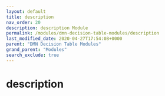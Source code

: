 ```yaml
---
layout: default
title: description
nav_order: 20
description: description Module
permalink: /modules/dmn-decision-table-modules/description
last_modified_date: 2020-04-27T17:54:08+0000
parent: "DMN Decision Table Modules"
grand_parent: "Modules"
search_exclude: true
---
```


# description
